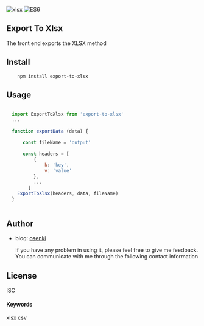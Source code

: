 ![xlsx](https://img.shields.io/badge/-xlsx-blue.svg) ![ES6](https://img.shields.io/badge/-ES6-green.svg)

## Export To Xlsx
The front end exports the XLSX method


## Install

```
    npm install export-to-xlsx
```

## Usage

```javascript

  import ExportToXlsx from 'export-to-xlsx'
  ...
  
  function exportData (data) {
      
      const fileName = 'output'
      
      const headers = [
          {
              k: 'key',
              v: 'value'
          },
          ...
        ]
    ExportToXlsx(headers, data, fileName)
  }
  
```

## Author
* blog: [osenki](http://www.osenki.cn)

    If you have any problem in using it, please feel free to give me feedback. You can communicate with me through the following contact information


## License
ISC

#### Keywords

xlsx csv

